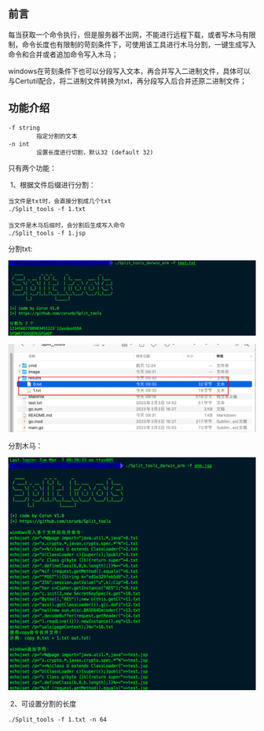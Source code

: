 ## 前言

​		每当获取一个命令执行，但是服务器不出网，不能进行远程下载，或者写木马有限制，命令长度也有限制的苛刻条件下，可使用该工具进行木马分割，一键生成写入命令和合并或者追加命令写入木马；

​		windows在苛刻条件下也可以分段写入文本，再合并写入二进制文件，具体可以与Certutil配合，将二进制文件转换为txt，再分段写入后合并还原二进制文件；

## 功能介绍

```
-f string
        指定分割的文本
-n int
        设置长度进行切割，默认32 (default 32)

```

只有两个功能：

​	1、根据文件后缀进行分割：

```
当文件是txt时，会直接分割成几个txt
./Split_tools -f 1.txt

当文件是木马后缀时，会分割后生成写入命令
./Split_tools -f 1.jsp
```

分割txt:

![image-20230307093119027](image//image-20230307093119027.png)

![image-20230307093211722](image//image-20230307093211722.png)



分割木马：

![image-20230307093032359](image//image-20230307093032359.png)

​	2、可设置分割的长度

```
./Split_tools -f 1.txt -n 64
```

